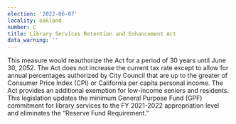 ```yaml
---
election: '2022-06-07'
locality: oakland
number: C
title: Library Services Retention and Enhancement Act
data_warning: ''
---
```

This measure would reauthorize the Act for a period of 30 years until June 30, 2052. The Act does not increase the current tax rate except to allow for annual percentages authorized by City Council that are up to the greater of Consumer Price Index (CPI) or California per capita personal income. The Act provides an additional exemption for low-income seniors and residents. This legislation updates the minimum General Purpose Fund (GPF) commitment for library services to the FY 2021-2022 appropriation level and eliminates the “Reserve Fund Requirement.”
